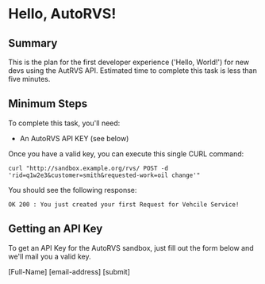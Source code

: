# Hello, AutoRVS!

## Summary
This is the plan for the first developer experience ('Hello, World!') for new devs using the AutRVS API. Estimated time to complete this task is less than five minutes.

## Minimum Steps
To complete this task, you'll need:

- An AutoRVS API KEY (see below)

Once you have a valid key, you can execute this single CURL command:

```
curl "http://sandbox.example.org/rvs/ POST -d 'rid=q1w2e3&customer=smith&requested-work=oil change'"
```

You should see the following response:

```
OK 200 : You just created your first Request for Vehcile Service!
```

## Getting an API Key
To get an API Key for the AutoRVS sandbox, just fill out the form below and we'll mail you a valid key.

[Full-Name]
[email-address]
[submit]
